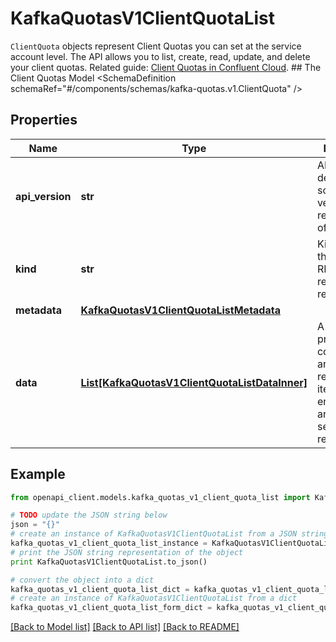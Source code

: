 # KafkaQuotasV1ClientQuotaList

`ClientQuota` objects represent Client Quotas you can set at the service account level.  The API allows you to list, create, read, update, and delete your client quotas.   Related guide: [Client Quotas in Confluent Cloud](https://docs.confluent.io/cloud/current/clusters/client-quotas.html).  ## The Client Quotas Model <SchemaDefinition schemaRef=\"#/components/schemas/kafka-quotas.v1.ClientQuota\" />

## Properties
Name | Type | Description | Notes
------------ | ------------- | ------------- | -------------
**api_version** | **str** | APIVersion defines the schema version of this representation of a resource. | [readonly] 
**kind** | **str** | Kind defines the object this REST resource represents. | [readonly] 
**metadata** | [**KafkaQuotasV1ClientQuotaListMetadata**](KafkaQuotasV1ClientQuotaListMetadata.md) |  | 
**data** | [**List[KafkaQuotasV1ClientQuotaListDataInner]**](KafkaQuotasV1ClientQuotaListDataInner.md) | A data property that contains an array of resource items. Each entry in the array is a separate resource. | 

## Example

```python
from openapi_client.models.kafka_quotas_v1_client_quota_list import KafkaQuotasV1ClientQuotaList

# TODO update the JSON string below
json = "{}"
# create an instance of KafkaQuotasV1ClientQuotaList from a JSON string
kafka_quotas_v1_client_quota_list_instance = KafkaQuotasV1ClientQuotaList.from_json(json)
# print the JSON string representation of the object
print KafkaQuotasV1ClientQuotaList.to_json()

# convert the object into a dict
kafka_quotas_v1_client_quota_list_dict = kafka_quotas_v1_client_quota_list_instance.to_dict()
# create an instance of KafkaQuotasV1ClientQuotaList from a dict
kafka_quotas_v1_client_quota_list_form_dict = kafka_quotas_v1_client_quota_list.from_dict(kafka_quotas_v1_client_quota_list_dict)
```
[[Back to Model list]](../ccloud/README.md#documentation-for-models) [[Back to API list]](../ccloud/README.md#documentation-for-api-endpoints) [[Back to README]](../ccloud/README.md)



